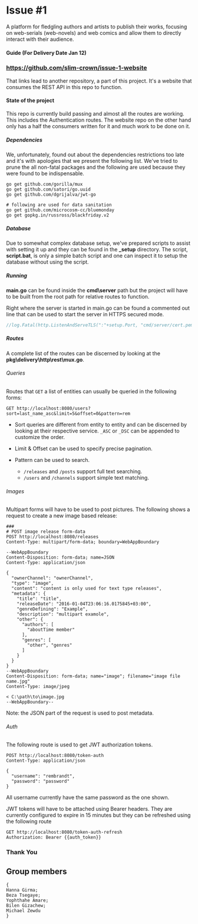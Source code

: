 # Issue #1

A platform for fledgling authors and artists to publish their works, focusing on web-serials (web-novels) and web comics and allow them to directly interact with their audience.  

#### Guide (For Delivery Date Jan 12)

### https://github.com/slim-crown/issue-1-website
That links lead to another repository, a part of this project.
It's a website that consumes the REST API in this repo to function.

#### State of the project
This repo is currently build passing and almost all the routes are working. 
This includes the Authentication routes. The website repo on the other hand 
only has a half the consumers written for it and much work to be done on it.

##### Dependencies
We, unfortunately, found out about the dependencies restrictions
too late and it's with apologies that we present the following list. 
We've tried to prune the all non-fatal packages and the following are used
because they were found to be indispensable.

```shell script
go get github.com/gorilla/mux
go get github.com/satori/go.uuid
go get github.com/dgrijalva/jwt-go

# following are used for data sanitation
go get github.com/microcosm-cc/bluemonday
go get gopkg.in/russross/blackfriday.v2
```

##### Database
Due to somewhat complex database setup, we've prepared scripts to assist with setting it up
and they can be found in the **_setup** directory. The script, **script.bat**, is only a simple 
batch script and one can inspect it to setup the database without using the script.

##### Running

**main.go** can be found inside the **cmd\server** path but 
the project will have to be built from the root path for relative
routes to function.

Right where the server is started in main.go can be found a commented 
out line that can be used to start the server in HTTPS secured mode.

```go
//log.Fatal(http.ListenAndServeTLS(":"+setup.Port, "cmd/server/cert.pem", "cmd/server/key.pem",mux))
```

##### Routes

A complete list of the routes can be discerned by looking at the **pkg\delivery\http\rest\mux.go**.

###### Queries

Routes that `GET` a list of entities can usually be queried in the following forms:

```http request
GET http://localhost:8080/users?sort=last_name_asc&limit=5&offset=0&pattern=rem
```

- Sort queries are different from entity to entity and can be discerned by looking
at their respective service. `_ASC` or `_DSC` can be appended to customize the order.

- Limit & Offset can be used to specify precise pagination.

- Pattern can be used to search.
    - `/releases` and `/posts` support full text searching.
    - `/users` and `/channels` support simple text matching.

###### Images

Multipart forms will have to be used to post pictures. The following shows
a request to create a new image based release:

```http request
###
# POST image release form-data
POST http://localhost:8080/releases
Content-Type: multipart/form-data; boundary=WebAppBoundary

--WebAppBoundary
Content-Disposition: form-data; name=JSON
Content-Type: application/json

{
  "ownerChannel": "ownerChannel",
  "type": "image",
  "content": "content is only used for text type releases",
  "metadata": {
    "title": "title",
    "releaseDate": "2016-01-04T23:06:16.0175845+03:00",
    "genreDefining": "Example",
    "description": "multipart examole",
    "other": {
      "authors": [
        "aboutTime member"
      ],
      "genres": [
        "other", "genres"
      ]
    }
  }
}
--WebAppBoundary
Content-Disposition: form-data; name="image"; filename="image file name.jpg"
Content-Type: image/jpeg

< C:\path\to\image.jpg
--WebAppBoundary--
```

Note: the JSON part of the request is used to post metadata.


###### Auth

The following route is used to get JWT authorization tokens.

```http request
POST http://localhost:8080/token-auth
Content-Type: application/json

{
  "username": "rembrandt",
  "password": "password"
}
```

All username currently have the same password as the one shown.

JWT tokens will have to be attached using Bearer headers.
They are currently configured to expire in 15 minutes but they
 can be refreshed using the following route
 
 ```http request
GET http://localhost:8080/token-auth-refresh
Authorization: Bearer {{auth_token}}
 ```
### Thank You 

## Group members

```
{
Hanna Girma;
Beza Tsegaye; 
Yophthahe Amare;
Bilen Gizachew;
Michael Zewdu
}
```